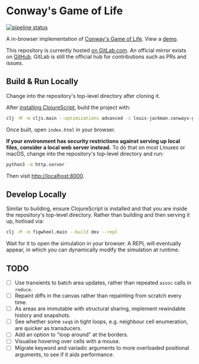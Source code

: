 # Conway's Game of Life

[![pipeline status](https://gitlab.com/louis.jackman/conways-game-of-life/badges/master/pipeline.svg)](https://gitlab.com/louis.jackman/conways-game-of-life/-/commits/master)

A in-browser implementation of [Conway's Game of
Life](https://en.wikipedia.org/wiki/Conway's_Game_of_Life). View a
[demo](https://volatilethunk.com/projects/conways-game-of-life/index.html).

This repository is currently hosted [on
GitLab.com](https://gitlab.com/louis.jackman/conways-game-of-life). An official
mirror exists on [GitHub](https://github.com/LouisJackman/conways-game-of-life).
GitLab is still the official hub for contributions such as PRs and issues.

## Build & Run Locally

Change into the repository's top-level directory after cloning it.

After [installing
ClojureScript](https://clojurescript.org/guides/quick-start), build the
project with:

```sh
clj -M -m cljs.main --optimizations advanced -c louis-jackman.conways-game-of-life
```

Once built, open `index.html` in your browser.

**If your environment has security restrictions against serving up local
files, consider a local web server instead.** To do that on most Linuxes or
macOS, change into the repository's top-level directory and run:

```sh
python3 -m http.server
```

Then visit [http://localhost:8000](localhost:8000).

## Develop Locally

Similar to building, ensure ClojureScript is installed and that you are inside
the repository's top-level directory. Rather than building and then serving it up, hotload via:

```sh
clj -M -m figwheel.main --build dev --repl
```

Wait for it to open the simulation in your browser. A REPL will eventually
appear, in which you can dynamically modify the simulation at runtime.

## TODO

- [ ] Use transients to batch area updates, rather than repeated `assoc` calls in `reduce`.
- [ ] Repaint diffs in the canvas rather than repainting from scratch every time.
- [ ] As areas are immutable with structural sharing, implement rewindable history and snapshots.
- [ ] See whether some `seq`s in tight loops, e.g. neighbour cell enumeration, are quicker as
      transducers.
- [ ] Add an option to "loop around" at the borders.
- [ ] Visualise hovering over cells with a mouse.
- [ ] Migrate keyword and variadic arguments to more overloaded positional arguments, to see if it
      aids performance.
